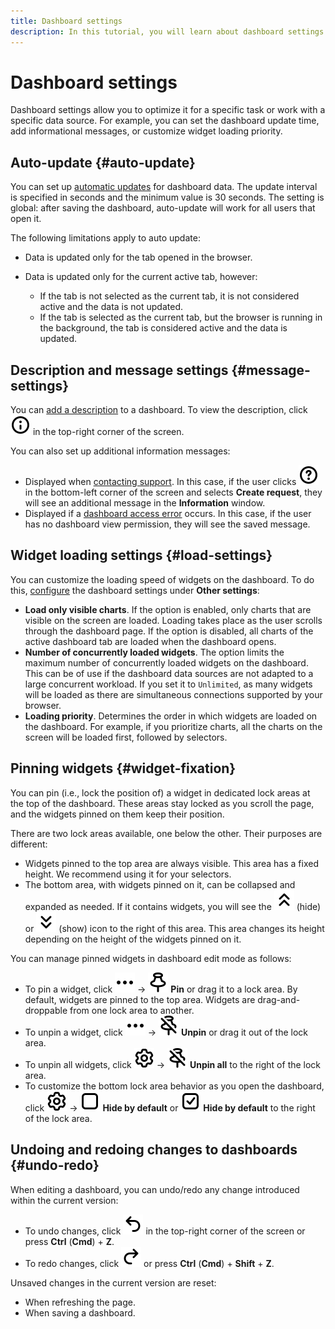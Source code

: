 ```yaml
---
title: Dashboard settings
description: In this tutorial, you will learn about dashboard settings.
---
```


# Dashboard settings

Dashboard settings allow you to optimize it for a specific task or work with a specific data source. For example, you can set the dashboard update time, add informational messages, or customize widget loading priority.

## Auto-update {#auto-update}

You can set up [automatic updates](../operations/dashboard/auto-update.md) for dashboard data. The update interval is specified in seconds and the minimum value is 30 seconds. The setting is global: after saving the dashboard, auto-update will work for all users that open it. 

The following limitations apply to auto update:

* Data is updated only for the tab opened in the browser.
* Data is updated only for the current active tab, however:

  * If the tab is not selected as the current tab, it is not considered active and the data is not updated.
  * If the tab is selected as the current tab, but the browser is running in the background, the tab is considered active and the data is updated.

## Description and message settings {#message-settings}

You can [add a description](../operations/dashboard/add-description.md) to a dashboard. To view the description, click ![image](../../_assets/console-icons/circle-info.svg) in the top-right corner of the screen.

You can also set up additional information messages:

* Displayed when [contacting support](../operations/dashboard/add-support-message.md). In this case, if the user clicks ![image](../../_assets/console-icons/circle-question.svg) in the bottom-left corner of the screen and selects **Create request**, they will see an additional message in the **Information** window.
* Displayed if a [dashboard access error](../operations/dashboard/add-access-message.md) occurs. In this case, if the user has no dashboard view permission, they will see the saved message.


## Widget loading settings {#load-settings}

You can customize the loading speed of widgets on the dashboard. To do this, [configure](../operations/dashboard/dash-settings.md) the dashboard settings under **Other settings**:

* **Load only visible charts**. If the option is enabled, only charts that are visible on the screen are loaded. Loading takes place as the user scrolls through the dashboard page. If the option is disabled, all charts of the active dashboard tab are loaded when the dashboard opens.
* **Number of concurrently loaded widgets**. The option limits the maximum number of concurrently loaded widgets on the dashboard. This can be of use if the dashboard data sources are not adapted to a large concurrent workload. If you set it to `Unlimited`, as many widgets will be loaded as there are simultaneous connections supported by your browser.
* **Loading priority**. Determines the order in which widgets are loaded on the dashboard. For example, if you prioritize charts, all the charts on the screen will be loaded first, followed by selectors.


## Pinning widgets {#widget-fixation}

You can pin (i.e., lock the position of) a widget in dedicated lock areas at the top of the dashboard. These areas stay locked as you scroll the page, and the widgets pinned on them keep their position.

There are two lock areas available, one below the other. Their purposes are different:

* Widgets pinned to the top area are always visible. This area has a fixed height. We recommend using it for your selectors.
* The bottom area, with widgets pinned on it, can be collapsed and expanded as needed. If it contains widgets, you will see the ![image](../../_assets/console-icons/chevrons-up.svg) (hide) or ![image](../../_assets/console-icons/chevrons-down.svg) (show) icon to the right of this area. This area changes its height depending on the height of the widgets pinned on it.

You can manage pinned widgets in dashboard edit mode as follows:

* To pin a widget, click ![image](../../_assets/console-icons/ellipsis.svg) → ![image](../../_assets/console-icons/pin.svg) **Pin** or drag it to a lock area. By default, widgets are pinned to the top area. Widgets are drag-and-droppable from one lock area to another.
* To unpin a widget, click ![image](../../_assets/console-icons/ellipsis.svg) → ![image](../../_assets/console-icons/pin-slash.svg) **Unpin** or drag it out of the lock area.
* To unpin all widgets, click ![image](../../_assets/console-icons/gear.svg) → ![image](../../_assets/console-icons/pin-slash.svg) **Unpin all** to the right of the lock area.
* To customize the bottom lock area behavior as you open the dashboard, click ![image](../../_assets/console-icons/gear.svg) → ![image](../../_assets/console-icons/square.svg) **Hide by default** or ![image](../../_assets/console-icons/square-check.svg) **Hide by default** to the right of the lock area.


## Undoing and redoing changes to dashboards {#undo-redo}

When editing a dashboard, you can undo/redo any change introduced within the current version:

* To undo changes, click ![image](../../_assets/console-icons/arrow-uturn-ccw-left.svg) in the top-right corner of the screen or press **Ctrl** (**Cmd**) + **Z**.
* To redo changes, click ![image](../../_assets/console-icons/arrow-uturn-cw-right.svg) or press **Ctrl** (**Cmd**) + **Shift** + **Z**.

Unsaved changes in the current version are reset:

* When refreshing the page.
* When saving a dashboard.